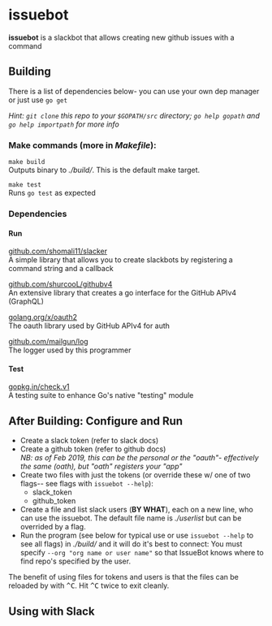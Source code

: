 # issuebot

**issuebot** is a slackbot that allows creating new github issues with a command

## Building

There is a list of dependencies below- you can use your own dep manager or just use `go get`

_Hint: `git clone` this repo to your `$GOPATH/src` directory; `go help gopath` and `go help importpath` for more info_

### Make commands (more in _Makefile_): 

`make build`  
Outputs binary to _./build/_. This is the default make target.

`make test`  
Runs `go test` as expected

### Dependencies

#### Run

[github.com/shomali11/slacker](https://github.com/shomali11/slacker)  
A simple library that allows you to create slackbots by registering a command string and a callback

[github.com/shurcooL/githubv4](https://github.com/shomali11/slacker)  
An extensive library that creates a go interface for the GitHub APIv4 (GraphQL)

[golang.org/x/oauth2](https://godoc.org/golang.org/x/oauth2)  
The oauth library used by GitHub APIv4 for auth

[github.com/mailgun/log](https://github.com/mailgun/log)  
The logger used by this programmer

#### Test

[gopkg.in/check.v1](https://gopkg.in/check.v1)  
A testing suite to enhance Go's native "testing" module

## After Building: Configure and Run

* Create a slack token (refer to slack docs)
* Create a github token (refer to github docs)  
_NB: as of Feb 2019, this can be the personal or the "oauth"- effectively the same (oath), but "oath" registers your "app"_
* Create two files with just the tokens (or override these w/ one of two flags-- see flags with `issuebot --help`):
  * slack_token
  * github_token
* Create a file and list slack users (**BY WHAT**), each on a new line, who can use the issuebot. The default file name is *./userlist* but can be overrided by a flag.
* Run the program (see below for typical use or use `issuebot --help` to see all flags) in _./build/_ and it will do it's best to connect:
You must specify `--org "org name or user name"` so that IssueBot knows where to find repo's specified by the user.

The benefit of using files for tokens and users is that the files can be reloaded by with <kbd>^C</kbd>. Hit <kbd>^C</kbd> twice to exit cleanly.

## Using with Slack
